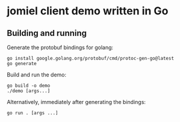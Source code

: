 # jomiel client demo written in Go

## Building and running

Generate the protobuf bindings for golang:

```shell
go install google.golang.org/protobuf/cmd/protoc-gen-go@latest
go generate
```

Build and run the demo:

```shell
go build -o demo
./demo [args...]
```

Alternatively, immediately after generating the bindings:

```shell
go run . [args ...]
```
